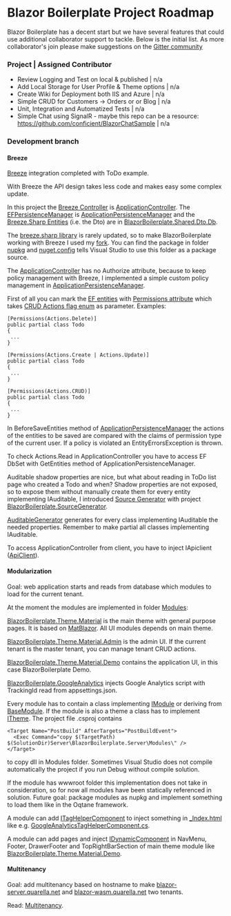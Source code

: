 # Blazor Boilerplate Project Roadmap

Blazor Boilerplate has a decent start but we have several features that could use additional collaborator support to tackle. Below is the initial list. As more collaborator's join please make suggestions on the [Gitter community](https://gitter.im/blazorboilerplate/community)

### Project | Assigned Contributor
* Review Logging and Test on local & published | n/a
* Add Local Storage for User Profile & Theme options | n/a
* Create Wiki for Deployment both IIS and Azure | n/a
* Simple CRUD for Customers -> Orders or or Blog | n/a
* Unit, Integration and Automatized Tests | n/a
* Simple Chat using SignalR - maybe this repo can be a resource: https://github.com/conficient/BlazorChatSample | n/a

### Development branch
#### Breeze
[Breeze](http://breeze.github.io/) integration completed with ToDo example.

With Breeze the API design takes less code and makes easy some complex update.

In this project the [Breeze Controller](http://breeze.github.io/doc-net/webapi-controller-core.html) is [ApplicationController](https://github.com/enkodellc/blazorboilerplate/blob/development/src/Server/BlazorBoilerplate.Server/Controllers/ApplicationController.cs). The [EFPersistenceManager](http://breeze.github.io/doc-net/ef-efpersistencemanager-core.html) is [ApplicationPersistenceManager](https://github.com/enkodellc/blazorboilerplate/blob/development/src/Server/BlazorBoilerplate.Storage/ApplicationPersistenceManager.cs) and the [Breeze.Sharp Entities](http://breeze.github.io/doc-cs/entities-and-complexobjects.html) (i.e. the Dto) are in [BlazorBoilerplate.Shared.Dto.Db](https://github.com/enkodellc/blazorboilerplate/tree/development/src/Shared/BlazorBoilerplate.Shared/Dto/Db).

The [breeze.sharp library](https://github.com/Breeze/breeze.sharp) is rarely updated, so to make BlazorBoilerplate working with Breeze I used my [fork](https://github.com/GioviQ/breeze.sharp). You can find the package in folder [nupkg](https://github.com/enkodellc/blazorboilerplate/tree/development/nupkg) and [nuget.config](https://github.com/enkodellc/blazorboilerplate/blob/development/src/nuget.config) tells Visual Studio to use this folder as a package source.

The [ApplicationController](https://github.com/enkodellc/blazorboilerplate/blob/development/src/Server/BlazorBoilerplate.Server/Controllers/ApplicationController.cs) has no Authorize attribute, because to keep policy management with Breeze, I implemented a simple custom policy management in [ApplicationPersistenceManager](https://github.com/enkodellc/blazorboilerplate/blob/development/src/Server/BlazorBoilerplate.Storage/ApplicationPersistenceManager.cs).

First of all you can mark the [EF entities](https://github.com/enkodellc/blazorboilerplate/tree/development/src/Shared/BlazorBoilerplate.Infrastructure/Storage/DataModels) with [Permissions attribute](https://github.com/enkodellc/blazorboilerplate/blob/development/src/Shared/BlazorBoilerplate.Infrastructure/AuthorizationDefinitions/PermissionsAttribute.cs) which takes [CRUD Actions flag enum](https://github.com/enkodellc/blazorboilerplate/blob/development/src/Shared/BlazorBoilerplate.Infrastructure/AuthorizationDefinitions/Actions.cs) as parameter.
Examples:


    [Permissions(Actions.Delete)]
    public partial class Todo
    {
     ...
    }

    [Permissions(Actions.Create | Actions.Update)]
    public partial class Todo
    {
     ...
    }

    [Permissions(Actions.CRUD)]
    public partial class Todo
    {
     ...
    }

In BeforeSaveEntities method of [ApplicationPersistenceManager](https://github.com/enkodellc/blazorboilerplate/blob/development/src/Server/BlazorBoilerplate.Storage/ApplicationPersistenceManager.cs) the actions of the entities to be saved are compared with the claims of permission type of the current user. If a policy is violated an EntityErrorsException is thrown.

To check Actions.Read in ApplicationController you have to access EF DbSet with GetEntities method of ApplicationPersistenceManager.

Auditable shadow properties are nice, but what about reading in ToDo list page who created a Todo and when? Shadow properties are not exposed, so to expose them without manually create them for every entity implementing IAuditable, I introduced [Source Generator](https://devblogs.microsoft.com/dotnet/introducing-c-source-generators/) with project [BlazorBoilerplate.SourceGenerator](https://github.com/enkodellc/blazorboilerplate/tree/development/src/Utils/BlazorBoilerplate.SourceGenerator).

[AuditableGenerator](https://github.com/enkodellc/blazorboilerplate/blob/development/src/Utils/BlazorBoilerplate.SourceGenerator/AuditableGenerator.cs) generates for every class implementing IAuditable the needed properties. Remember to make partial all classes implementing IAuditable.

To access ApplicationController from client, you have to inject IApiclient ([ApiClient](https://github.com/enkodellc/blazorboilerplate/blob/development/src/Shared/BlazorBoilerplate.Shared/Services/ApiClient.cs)).
#### Modularization
Goal: web application starts and reads from database which modules to load for the current tenant.

At the moment the modules are implemented in folder [Modules](https://github.com/enkodellc/blazorboilerplate/tree/development/src/Shared/Modules):

[BlazorBoilerplate.Theme.Material](https://github.com/enkodellc/blazorboilerplate/tree/development/src/Shared/Modules/BlazorBoilerplate.Theme.Material) is the main theme with general purpose pages. It is based on [MatBlazor](https://www.matblazor.com/). All UI modules depends on main theme.

[BlazorBoilerplate.Theme.Material.Admin](https://github.com/enkodellc/blazorboilerplate/tree/development/src/Shared/Modules/BlazorBoilerplate.Theme.Material.Admin) is the admin UI. If the current tenant is the master tenant, you can manage tenant CRUD actions.

[BlazorBoilerplate.Theme.Material.Demo](https://github.com/enkodellc/blazorboilerplate/tree/development/src/Shared/Modules/BlazorBoilerplate.Theme.Material.Demo) contains the application UI, in this case BlazorBoilerplate Demo.

[BlazorBoilerplate.GoogleAnalytics](https://github.com/enkodellc/blazorboilerplate/tree/development/src/Shared/Modules/BlazorBoilerplate.GoogleAnalytics) injects Google Analytics script with TrackingId read from appsettings.json.

Every module has to contain a class implementing [IModule](https://github.com/enkodellc/blazorboilerplate/blob/development/src/Shared/BlazorBoilerplate.Shared/Interfaces/IModule.cs) or deriving from [BaseModule](https://github.com/enkodellc/blazorboilerplate/blob/development/src/Shared/BlazorBoilerplate.Shared/Models/BaseModule.cs). If the module is also a theme a class has to implement [ITheme](https://github.com/enkodellc/blazorboilerplate/blob/development/src/Shared/BlazorBoilerplate.Shared/Interfaces/ITheme.cs). The project file .csproj contains

    <Target Name="PostBuild" AfterTargets="PostBuildEvent">
      <Exec Command="copy $(TargetPath) $(SolutionDir)Server\BlazorBoilerplate.Server\Modules\" />
    </Target>

to copy dll in Modules folder. Sometimes Visual Studio does not compile automatically the project if you run Debug without compile solution. 

If the module has wwwroot folder this implementation does not take in consideration, so for now all modules have been statically referenced in solution. Future goal: package modules as nupkg and implement something to load them like in the Oqtane framework.

A module can add [ITagHelperComponent](https://docs.microsoft.com/en-us/dotnet/api/microsoft.aspnetcore.razor.taghelpers.itaghelpercomponent) to inject something in [_Index.html](https://github.com/enkodellc/blazorboilerplate/blob/development/src/Server/BlazorBoilerplate.Server/Pages/_Index.cshtml) like e.g. [GoogleAnalyticsTagHelperComponent.cs](https://github.com/enkodellc/blazorboilerplate/blob/development/src/Shared/Modules/BlazorBoilerplate.GoogleAnalytics/GoogleAnalyticsTagHelperComponent.cs).

A module can add pages and inject [IDynamicComponent](https://github.com/enkodellc/blazorboilerplate/blob/development/src/Shared/BlazorBoilerplate.Shared/Interfaces/IDynamicComponent.cs) in NavMenu, Footer, DrawerFooter and TopRightBarSection of main theme module like [BlazorBoilerplate.Theme.Material.Demo](https://github.com/enkodellc/blazorboilerplate/tree/development/src/Shared/Modules/BlazorBoilerplate.Theme.Material.Demo).

#### Multitenancy
Goal: add multitenancy based on hostname to make [blazor-server.quarella.net](https://blazor-server.quarella.net/) and [blazor-wasm.quarella.net](https://blazor-wasm.quarella.net/) two tenants.

Read: [Multitenancy](https://github.com/enkodellc/blazorboilerplate/wiki/Multitenancy).